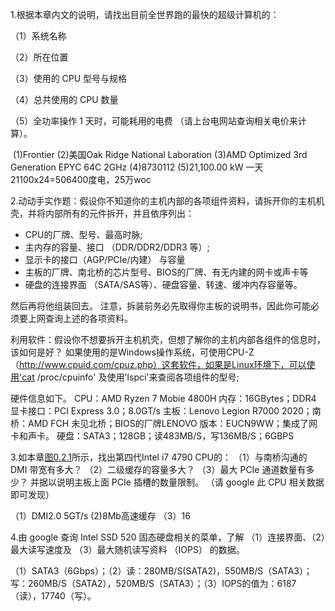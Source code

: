1.根据本章内文的说明，请找出目前全世界跑的最快的超级计算机的：

（1）系统名称 

（2）所在位置 

（3）使用的 CPU 型号与规格

（4）总共使用的 CPU 数量

（5）全功率操作 1 天时，可能耗用的电费 （请上台电网站查询相关电价来计算）。

​     (1)Frontier  (2)美国Oak Ridge National Laboration  (3)AMD Optimized 3rd Generation EPYC 64C 2GHz   (4)8730112   (5)21,100.00 kW  一天21100x24=506400度电，25万woc

2.动动手实作题：假设你不知道你的主机内部的各项组件资料，请拆开你的主机机壳，并将内部所有的元件拆开，并且依序列出：

- CPU的厂牌、型号、最高时脉;
- 主内存的容量、接口 （DDR/DDR2/DDR3 等）;
- 显示卡的接口（AGP/PCIe/内建） 与容量
- 主板的厂牌、南北桥的芯片型号、BIOS的厂牌、有无内建的网卡或声卡等
- 硬盘的连接界面 （SATA/SAS等）、硬盘容量、转速、缓冲内存容量等。

然后再将他组装回去。 注意，拆装前务必先取得你主板的说明书，因此你可能必须要上网查询上述的各项资料。

利用软件：假设你不想要拆开主机机壳，但想了解你的主机内部各组件的信息时，该如何是好？ 如果使用的是Windows操作系统，可使用CPU-Z（http://www.cpuid.com/cpuz.php）这套软件，如果是Linux环境下，可以使用'cat /proc/cpuinfo' 及使用'lspci'来查阅各项组件的型号;

硬件信息如下。
CPU：AMD Ryzen 7 Mobie 4800H 
内存：16GBytes；DDR4
显卡接口：PCI Express 3.0；8.0GT/s
主板：Lenovo Legion R7000 2020；南桥：AMD  FCH 未见北桥；BIOS的厂牌LENOVO  版本：EUCN9WW；集成了网卡和声卡。
硬盘：SATA3；128GB；读483MB/S，写136MB/S；6GBPS



3.如本章[图0.2.1](https://linux.vbird.org/linux_basic/centos7/0105computers.php#chipset)所示，找出第四代Intel i7 4790 CPU的： （1）与南桥沟通的 DMI 带宽有多大？ （2）二级缓存的容量多大？ （3）最大 PCIe 通道数量有多少？ 并据以说明主板上面 PCIe 插槽的数量限制。 （请 google 此 CPU 相关数据即可发现）

（1）DMI2.0  5GT/s  (2)8Mb高速缓存  （3）16

4.由 google 查询 Intel SSD 520 固态硬盘相关的菜单，了解 （1）连接界面、（2）最大读写速度及 （3）最大随机读写资料 （IOPS） 的数据。

   （1）SATA3（6Gbps）；（2）读：280MB/S(SATA2)，550MB/S（SATA3）；写：260MB/S（SATA2），520MB/S（SATA3）；（3）IOPS的值为：6187（读），17740（写）。
